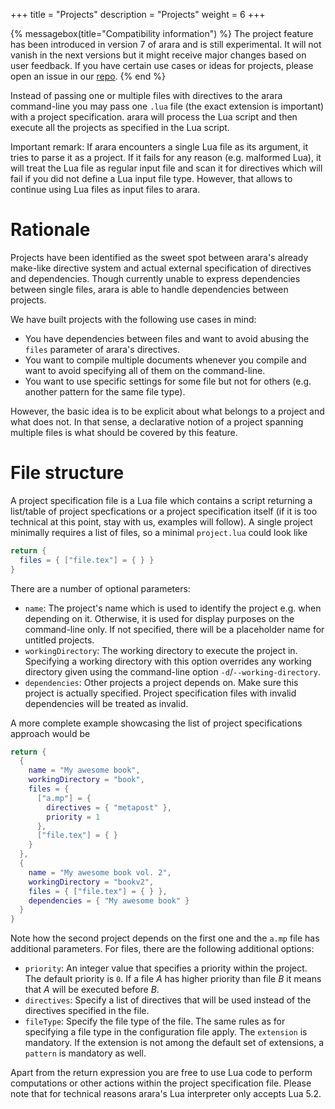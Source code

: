 +++
title = "Projects"
description = "Projects"
weight = 6
+++

{% messagebox(title="Compatibility information") %}
The project feature has been introduced in version 7 of arara and is still
experimental. It will not vanish in the next versions but it might receive major
changes based on user feedback. If you have certain use cases or ideas for
projects, please open an issue in our
[repo](https://gitlab.com/islandoftex/arara).
{% end %}

Instead of passing one or multiple files with directives to the arara
command-line you may pass one `.lua` file (the exact extension is
important) with a project specification. arara will process the Lua script and
then execute all the projects as specified in the Lua script.

Important remark: If arara encounters a single Lua file as its argument, it
tries to parse it as a project. If it fails for any reason (e.g. malformed Lua),
it will treat the Lua file as regular input file and scan it for directives
which will fail if you did not define a Lua input file type. However, that
allows to continue using Lua files as input files to arara.

# Rationale

Projects have been identified as the sweet spot between arara's already
make-like directive system and actual external specification of directives and
dependencies. Though currently unable to express dependencies between single
files, arara is able to handle dependencies between projects.

We have built projects with the following use cases in mind:

* You have dependencies between files and want to avoid abusing the `files`
  parameter of arara's directives.
* You want to compile multiple documents whenever you compile and want to avoid
  specifying all of them on the command-line.
* You want to use specific settings for some file but not for others
  (e.g. another pattern for the same file type).

However, the basic idea is to be explicit about what belongs to a project and
what does not. In that sense, a declarative notion of a project spanning
multiple files is what should be covered by this feature.

# File structure

A project specification file is a Lua file which contains a script returning a
list/table of project specfications or a project specification itself (if it is
too technical at this point, stay with us, examples will follow). A single
project minimally requires a list of files, so a minimal `project.lua` could
look like

```lua
return {
  files = { ["file.tex"] = { } }
}
```

There are a number of optional parameters:

* `name`: The project's name which is used to identify the project e.g. when
  depending on it. Otherwise, it is used for display purposes on the
  command-line only. If not specified, there will be a placeholder name for
  untitled projects.
* `workingDirectory`: The working directory to execute the project
  in. Specifying a working directory with this option overrides any working
  directory given using the command-line option `-d`/`--working-directory`.
* `dependencies`: Other projects a project depends on. Make sure this project is
  actually specified. Project specification files with invalid dependencies will
  be treated as invalid.

A more complete example showcasing the list of project specifications approach
would be

```lua
return {
  {
    name = "My awesome book",
    workingDirectory = "book",
    files = {
      ["a.mp"] = {
        directives = { "metapost" },
        priority = 1
      },
      ["file.tex"] = { }
    }
  },
  {
    name = "My awesome book vol. 2",
    workingDirectory = "bookv2",
    files = { ["file.tex"] = { } },
    dependencies = { "My awesome book" }
  }
}
```

Note how the second project depends on the first one and the `a.mp` file has
additional parameters. For files, there are the following additional options:

* `priority`: An integer value that specifies a priority within the project. The
  default priority is `0`. If a file *A* has higher priority than file *B* it
  means that *A* will be executed before *B*.
* `directives`: Specify a list of directives that will be used instead of the
  directives specified in the file.
* `fileType`: Specify the file type of the file. The same rules as for
  specifying a file type in the configuration file apply. The `extension` is
  mandatory. If the extension is not among the default set of extensions, a
  `pattern` is mandatory as well.

Apart from the return expression you are free to use Lua code to perform
computations or other actions within the project specification file. Please note
that for technical reasons arara's Lua interpreter only accepts Lua 5.2.
